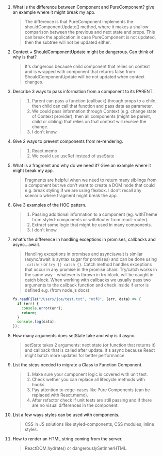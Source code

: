 1. What is the difference between Component and PureComponent? give an
   example where it might break my app.

   > The difference is that PureComponent implements the shouldComponentUpdate() method, where it makes a shallow comparison between the previous and next state and props. This can break the application in case PureComponent is not updated, then the subtree will not be updated either.

2. Context + ShouldComponentUpdate might be dangerous. Can think of why is
   that?

   > It's dangerous because child component that relies on context and is wrapped with component that returns false from ShouldComponentUpdate will be not updated when context changes.

3. Describe 3 ways to pass information from a component to its PARENT.

   > 1. Parent can pass a function (callback) through props to a child, then child can call that function and pass data as parameter.
   > 2. We could pass information through Context (e.g. change state of Context provider), then all components (might be parent, child or sibling) that relies on that context will receive the change.
   > 3. I don't know.

4. Give 2 ways to prevent components from re-rendering.

   > 1. React.memo
   > 2. We could use useRef instead of useState

5. What is a fragment and why do we need it? Give an example where it might
   break my app.

   > Fragments are helpful when we need to return many siblings from a component but we don't want to create a DOM node that could e.g. break styling if we are using flexbox. I don't recall any scenario where fragment might break the app.

6. Give 3 examples of the HOC pattern.

   > 1. Passing additional information to a component (eg. withTheme from styled-components or withRouter from react-router).
   > 2. Extract some logic that might be used in many components.
   > 3. I don't know.

7. what's the difference in handling exceptions in promises, callbacks and
   async...await.

   > Handling exceptions in promises and async/await is similar (async/await is syntax sugar for promises) and can be done using `.catch()` or `try {} catch {}`. Catch method handles exceptions that occur in any promise in the promise chain. Try/catch works in the same way - whatever is thrown in try block, will be caught in catch block. When working with callbacks we usually pass two arguments to the callback function and check inside if error is defined e.g. (from node.js docs)

   ```js
   fs.readFile("/Users/joe/test.txt", "utf8", (err, data) => {
     if (err) {
       console.error(err);
       return;
     }
     console.log(data);
   });
   ```

8. How many arguments does setState take and why is it async.

   > setState takes 2 arguments: next state (or function that returns it) and callback that is called after update. It's async because React might batch more updates for better performance.

9. List the steps needed to migrate a Class to Function Component.

   > 1. Make sure your component logic is covered with unit test.
   > 2. Check wether you can replace all lifecycle methods with hooks.
   > 3. Pay attention to edge-cases like Pure Components (can be replaced with React.memo).
   > 4. After refactor check if unit tests are still passing and if there are no visual differences in the component.

10. List a few ways styles can be used with components.

    > CSS in JS solutions like styled-components, CSS modules, inline styles.

11. How to render an HTML string coming from the server.

    > ReactDOM.hydrate() or dangerouslySetInnerHTML.
